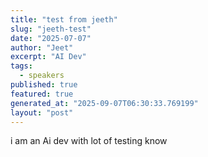 ```yaml
---
title: "test from jeeth"
slug: "jeeth-test"
date: "2025-07-07"
author: "Jeet"
excerpt: "AI Dev"
tags:
  - speakers
published: true
featured: true
generated_at: "2025-09-07T06:30:33.769199"
layout: "post"
---
```


i am an Ai dev with lot of testing know